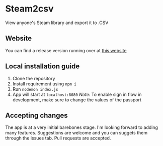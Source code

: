 # Steam2csv
View anyone's Steam library and export it to .CSV

## Website
You can find a release version running over at [this website](https://steam2csv.yashburshe.com)

## Local installation guide
1. Clone the repository
2. Install requirement using `npm i`
3. Run `nodemon index.js`
4. App will start at `localhost:8080`
_Note:_ To enable sign in flow in development, make sure to change the values of the passport

## Accepting changes
The app is at a very initial barebones stage. I'm looking forward to adding many features. Suggestions are welcome and you can suggets them through the Issues tab.
Pull requests are accepted.
